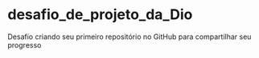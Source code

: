 # desafio_de_projeto_da_Dio
Desafio criando seu primeiro repositório no GitHub para compartilhar seu progresso
